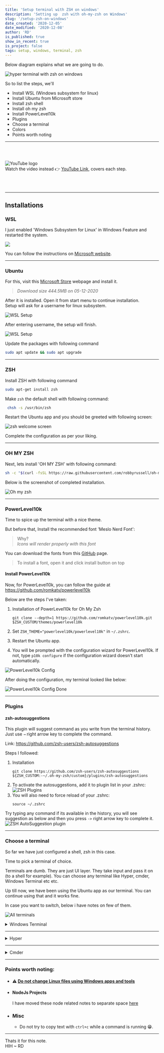 ```yaml
---
title: 'Setup terminal with ZSH on windows'
description: 'Setting up  zsh with oh-my-zsh on Windows'
slug: '/setup-zsh-on-windows'
date_created: '2020-12-05'
date_modified: '2020-12-08'
author: 'RD'
is_published: true
show_in_recent: true
is_project: false
tags: setup, windows, terminal, zsh
---
```


Below diagram explains what we are going to do.

![hyper terminal with zsh on windows](./terminal-with-zsh-on-windows.png)

So to list the steps, we'll
- Install WSL (Windows subsystem for linux)
- Install Ubuntu from Microsoft store
- Install zsh shell
- Install oh my zsh
- Install PowerLevel10k
- Plugins
- Choose a terminal
- Colors
- Points worth noting

---
</br></br>

![YouTube logo](../assets/yt_vid_icon.png)  
Watch the video instead 👉 [YouTube Link](https://youtu.be/nQTgHDDPU0Y), covers each step.  

</br></br>

---

## Installations

### WSL
I just enabled 'Windows Subsystem for Linux' in  Windows Feature and restarted the system.  

![](./enable-windows-subsystem-for-linux.png)

You can follow the instructions on [Microsoft website](https://docs.microsoft.com/en-us/windows/wsl/install-win10).  

---

### Ubuntu
For this, visit this [Microsoft Store](https://www.microsoft.com/en-us/p/ubuntu/9nblggh4msv6) webpage and install it.  
> *Download size 444.5MB on 05-12-2020*

After it is installed. Open it from start menu to continue installation.  
Setup will ask for a username for linux subsystem.  

![WSL Setup](./wsl-setup.png)

After entering username, the setup will finish.  

![WSL Setup](./wsl-setup-2.png)

Update the packages with following command  
```sh
sudo apt update && sudo apt upgrade
```

---

### ZSH
Install ZSH with following command
```sh
sudo apt-get install zsh
```

Make `zsh` the default shell with following command:  
```sh
 chsh -s /usr/bin/zsh 
```

Restart the Ubuntu app and you should be greeted with following screen:    

![zsh welcome screen](./zsh_welcome_ubuntu.png)

Complete the configuration as per your liking.  

---

### OH MY ZSH
Next, lets install 'OH MY ZSH' with following command:  
```sh
sh -c "$(curl -fsSL https://raw.githubusercontent.com/robbyrussell/oh-my-zsh/master/tools/install.sh)"
```  

Below is the screenshot of completed installation.  

![Oh my zsh](./oh_my_zsh_installed_ubuntu.png)

---

### PowerLevel10k  
Time to spice up the terminal with a nice theme.  

But before that, Install the recommended font 'Meslo Nerd Font':
> Why?   
> *Icons will render properly with this font*

You can download the fonts from this [GitHub](https://github.com/romkatv/powerlevel10k#meslo-nerd-font-patched-for-powerlevel10k) page.  

> To install a font, open it and click install button on top

#### Install PowerLevel10k  

Now, for PowerLevel10k, you can follow the guide at https://github.com/romkatv/powerlevel10k

Below are the steps I've taken:  

1. Installation of PowerLevel10k for Oh My Zsh
    ```
    git clone --depth=1 https://github.com/romkatv/powerlevel10k.git $ZSH_CUSTOM/themes/powerlevel10k
    ```

2. Set `ZSH_THEME="powerlevel10k/powerlevel10k"` in `~/.zshrc`.  
3. Restart the Ubuntu app.  
4. You will be prompted with the configuration wizard for PowerLevel10k. If not, type `p10k configure` if the configuration wizard doesn't start automatically.  

![PowerLevel10k Config](./powerlevel10-config-wizard-ubuntu.png)

After doing the configuration, my terminal looked like below:  

![PowerLevel10k Config Done](./powerlevel10-config-done-ubuntu.png)  

---

### Plugins  


#### zsh-autosuggestions  
This plugin will suggest command as you write from the terminal history.  
Just use `→` right arrow key to complete the command. 
 
Link: https://github.com/zsh-users/zsh-autosuggestions  

 Steps I followed:  
 1. Installation
    ```
    git clone https://github.com/zsh-users/zsh-autosuggestions ${ZSH_CUSTOM:-~/.oh-my-zsh/custom}/plugins/zsh-autosuggestions
    ```
 2. To activate the autosuggestions, add it to plugin list in your .zshrc:  
    ![ZSH Plugins](./zsh-plugins-ubuntu.png)
 3. You will also need to force reload of your .zshrc:  
    ```
    source ~/.zshrc
    ```
Try typing any command if its available in the history, you will see suggestion as below and then you press `->` right arrow key to complete it.  
![ZSH AutoSuggestion plugin](./zsh-plugin-autosuggestion-ubuntu.png)  

---

### Choose a terminal  

So far we have just configured a shell, zsh in this case.  

Time to pick a terminal of choice.  

Terminals are dumb. They are just UI layer. They take input and pass it on (to a shell for example).
You can choose any terminal like Hyper, cmder, Windows Terminal etc etc.

Up till now, we have been using the Ubuntu app as our terminal. You can continue using that and it works fine.  

In case you want to switch, below i have notes on few of them.  

![All terminals](./all-terminals.png)

<details>
<summary>Windows Terminal</summary>

   ### Install
Install it from [Microsoft Store](https://www.microsoft.com/en-us/p/windows-terminal-preview/9n0dx20hk701)

### Font
Open its settings from the dropdown and add `fontFace` to the profile named `Ubuntu` as shown below  

![Windows Terminal Profile](./windows-terminal-profiles.png)

### Default Profile
By default it opens up PowerShell. You can change it by assigning the `GUID` of `Ubuntu` profile to the `defaultProfile` in the settings.  


</details>

---

<details>
  <summary>Hyper</summary>

### Install
- Download the installer from https://hyper.is/
- Install it

### Font
Make hyper use the custom font we installed earlier.  
Open Hyper Terminal config file with `ctrl+,` and add 'MesloLGS NF,' in front of the existing value for `fontFamily` key.  

### Shell
Lets tie hyper with Window's bash now.  
- Open Hyper's configuration file with `ctrl+,`.  
- Scroll down and edit `shell`'s value to `C:\\Windows\\System32\\bash.exe`.  
- Configuration we did in last step, will always open `bash` shell in Hyper.  
To switch to ZSH on startup, Open your bash profile with  
```sh
vim ~/.bashrc
```
  Add following in the very beginning of the file  
```
zsh
```
- Save and relaunch Hyper.  
 
![Hyper Theme](./hyper-color-1.png)  

### Colors

The colors were a little bit bright for me. So I installed a theme for hyper terminal named 'hyper-material-theme' from [Hyper Website](https://hyper.is/store/hyper-material-theme) using below command:  

> ⚠ Make sure you are running the hyper command from windows terminal. Meaning you are out zsh or linux terminal per se.  
> Use exit command to get out of zsh.
> 
```sh
hyper i hyper-material-theme
```

Now colors are nice!  

![Hyper Theme](./hyper-themed.png)

### Issue

One issue I noticed with hyper terminal is that it doesn't refresh/clear the screen after nano editor is closed.  

As shown below, Hyper(on left) and Windows Terminal(on right) after closing nano editor.  

![Hyper render issue](./hyper-render-issue.png)

</details>

---

<details>
  <summary>Cmder</summary>

### Install
- Download the installer from https://cmder.net/
- Install it

### Font
Make Cmder use the custom font we installed earlier.  
Open settings and select 'MesloLGS NF' as shown below  

![Cmder font](./cmder-settings-font.png)  

### Shell
Lets tie cmder with Window's bash now.  

Add a new task in cmder's settings window as shown below  

![Cmder font](./cmder-settings-task.png)  

- Save and relaunch Cmder.  
 
</details>

---



### Points worth noting:

- #### ⚠ [Do not change Linux files using Windows apps and tools](https://devblogs.microsoft.com/commandline/do-not-change-linux-files-using-windows-apps-and-tools/)  


- #### NodeJs Projects 
   I have moved these node related notes to separate space [here](/nvm-for-windows-subsystem-for-linux) 

- ### Misc
  - Do not try to copy text with `ctrl+c` while a command is running 😁.  

----

Thats it for this note.  
HIH
~ RD





